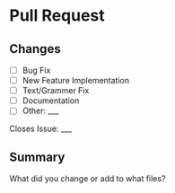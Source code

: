 # Pull Request #

## Changes ##

* [ ] Bug Fix
* [ ] New Feature Implementation
* [ ] Text/Grammer Fix
* [ ] Documentation
* [ ] Other: ___

Closes Issue: ___

## Summary ##

What did you change or add to what files?

